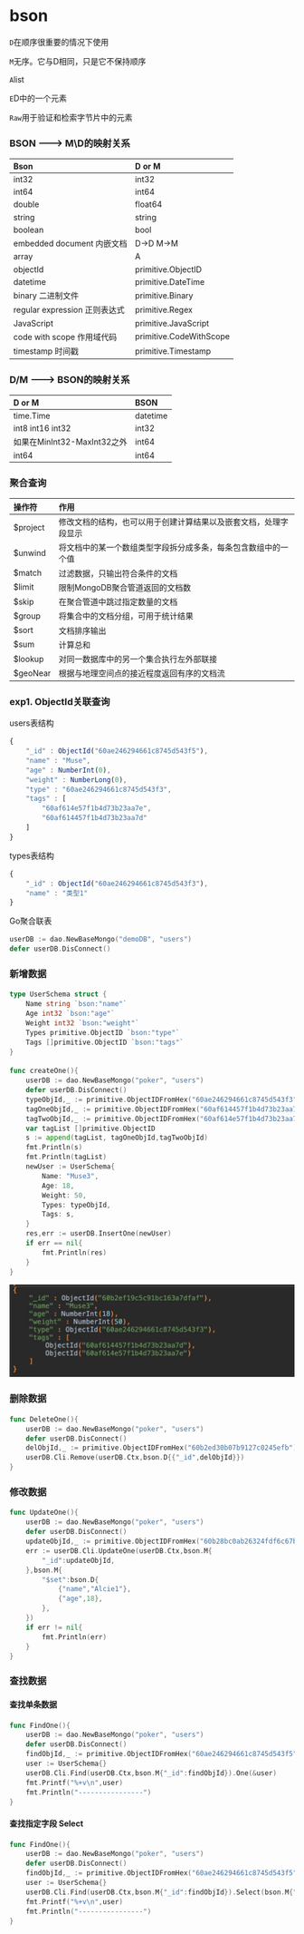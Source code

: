 # bson

`D`在顺序很重要的情况下使用

`M`无序。它与D相同，只是它不保持顺序

`A`list

`E`D中的一个元素

`Raw`用于验证和检索字节片中的元素

### BSON ---&gt; M\D的映射关系

| Bson | D or M |
| :--- | :--- |
| int32 | int32 |
| int64 | int64 |
| double | float64 |
| string | string |
| boolean | bool |
| embedded document 内嵌文档 | D-&gt;D M-&gt;M |
| array | A |
| objectId | primitive.ObjectID |
| datetime | primitive.DateTime |
| binary 二进制文件 | primitive.Binary |
| regular expression 正则表达式 | primitive.Regex |
| JavaScript | primitive.JavaScript |
| code with scope 作用域代码 | primitive.CodeWithScope |
| timestamp 时间戳 | primitive.Timestamp |

### D/M ---&gt; BSON的映射关系

| D or M | BSON |
| :--- | :--- |
| time.Time | datetime |
| int8 int16 int32 | int32 |
| 如果在MinInt32-MaxInt32之外 | int64 |
| int64 | int64 |

### 聚合查询

| 操作符 | 作用 |
| :--- | :--- |
| $project | 修改文档的结构，也可以用于创建计算结果以及嵌套文档，处理字段显示 |
| $unwind | 将文档中的某一个数组类型字段拆分成多条，每条包含数组中的一个值 |
| $match | 过滤数据，只输出符合条件的文档 |
| $limit | 限制MongoDB聚合管道返回的文档数 |
| $skip | 在聚合管道中跳过指定数量的文档 |
| $group | 将集合中的文档分组，可用于统计结果 |
| $sort | 文档排序输出 |
| $sum | 计算总和 |
| $lookup | 对同一数据库中的另一个集合执行左外部联接 |
| $geoNear | 根据与地理空间点的接近程度返回有序的文档流 |

### exp1. ObjectId关联查询

users表结构

```javascript
{ 
    "_id" : ObjectId("60ae246294661c8745d543f5"), 
    "name" : "Muse", 
    "age" : NumberInt(0), 
    "weight" : NumberLong(0), 
    "type" : "60ae246294661c8745d543f3", 
    "tags" : [
        "60af614e57f1b4d73b23aa7e", 
        "60af614457f1b4d73b23aa7d"
    ]
}
```

types表结构

```javascript
{ 
    "_id" : ObjectId("60ae246294661c8745d543f3"), 
    "name" : "类型1"
}
```

Go聚合联表

```go
userDB := dao.NewBaseMongo("demoDB", "users")
defer userDB.DisConnect()


```

### 新增数据

```go
type UserSchema struct {
	Name string `bson:"name"`
	Age int32 `bson:"age"`
	Weight int32 `bson:"weight"`
	Types primitive.ObjectID `bson:"type"`
	Tags []primitive.ObjectID `bson:"tags"`
}

func createOne(){
	userDB := dao.NewBaseMongo("poker", "users")
	defer userDB.DisConnect()
	typeObjId,_ := primitive.ObjectIDFromHex("60ae246294661c8745d543f3")
	tagOneObjId,_ := primitive.ObjectIDFromHex("60af614457f1b4d73b23aa7d")
	tagTwoObjId,_ := primitive.ObjectIDFromHex("60af614e57f1b4d73b23aa7e")
	var tagList []primitive.ObjectID
	s := append(tagList, tagOneObjId,tagTwoObjId)
	fmt.Println(s)
	fmt.Println(tagList)
	newUser := UserSchema{
		Name: "Muse3",
		Age: 18,
		Weight: 50,
		Types: typeObjId,
		Tags: s,
	}
	res,err := userDB.InsertOne(newUser)
	if err == nil{
		fmt.Println(res)
	}
}
```

![](../../.gitbook/assets/image%20%2831%29.png)

### 删除数据

```go
func DeleteOne(){
	userDB := dao.NewBaseMongo("poker", "users")
	defer userDB.DisConnect()
	delObjId,_ := primitive.ObjectIDFromHex("60b2ed30b07b9127c0245efb")
	userDB.Cli.Remove(userDB.Ctx,bson.D{{"_id",delObjId}})
}
```

### 修改数据

```go
func UpdateOne(){
	userDB := dao.NewBaseMongo("poker", "users")
	defer userDB.DisConnect()
	updateObjId,_ := primitive.ObjectIDFromHex("60b28bc0ab26324fdf6c67bc")
	err := userDB.Cli.UpdateOne(userDB.Ctx,bson.M{
		"_id":updateObjId,
	},bson.M{
		"$set":bson.D{
			{"name","Alcie1"},
			{"age",18},
		},
	})
	if err != nil{
		fmt.Println(err)
	}
}
```

### 查找数据

#### 查找单条数据

```go
func FindOne(){
	userDB := dao.NewBaseMongo("poker", "users")
	defer userDB.DisConnect()
	findObjId,_ := primitive.ObjectIDFromHex("60ae246294661c8745d543f5")
	user := UserSchema{}
	userDB.Cli.Find(userDB.Ctx,bson.M{"_id":findObjId}).One(&user)
	fmt.Printf("%+v\n",user)
	fmt.Println("----------------")
}
```

#### 查找指定字段 Select

```go
func FindOne(){
	userDB := dao.NewBaseMongo("poker", "users")
	defer userDB.DisConnect()
	findObjId,_ := primitive.ObjectIDFromHex("60ae246294661c8745d543f5")
	user := UserSchema{}
	userDB.Cli.Find(userDB.Ctx,bson.M{"_id":findObjId}).Select(bson.M{"name":1}).One(&user)
	fmt.Printf("%+v\n",user)
	fmt.Println("----------------")
}
```

